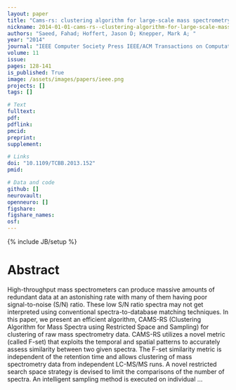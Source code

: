 ```yaml
---
layout: paper
title: "Cams-rs: clustering algorithm for large-scale mass spectrometry data using restricted search space and intelligent random sampling"
nickname: 2014-01-01-cams-rs--clustering-algorithm-for-large-scale-mass-spectrometry-data-using-restricted-search-space-and-intelligent-random-sampling
authors: "Saeed, Fahad; Hoffert, Jason D; Knepper, Mark A; "
year: "2014"
journal: "IEEE Computer Society Press IEEE/ACM Transactions on Computational Biology and Bioinformatics (TCBB)"
volume: 11
issue:
pages: 128-141
is_published: True
image: /assets/images/papers/ieee.png
projects: []
tags: []

# Text
fulltext:
pdf:
pdflink:
pmcid:
preprint: 
supplement:

# Links
doi: "10.1109/TCBB.2013.152"
pmid:

# Data and code
github: []
neurovault:
openneuro: []
figshare:
figshare_names:
osf:
---
```

{% include JB/setup %}

# Abstract

High-throughput mass spectrometers can produce massive amounts of redundant data at an astonishing rate with many of them having poor signal-to-noise (S/N) ratio. These low S/N ratio spectra may not get interpreted using conventional spectra-to-database matching techniques. In this paper, we present an efficient algorithm, CAMS-RS (Clustering Algorithm for Mass Spectra using Restricted Space and Sampling) for clustering of raw mass spectrometry data. CAMS-RS utilizes a novel metric (called F-set) that exploits the temporal and spatial patterns to accurately assess similarity between two given spectra. The F-set similarity metric is independent of the retention time and allows clustering of mass spectrometry data from independent LC-MS/MS runs. A novel restricted search space strategy is devised to limit the comparisons of the number of spectra. An intelligent sampling method is executed on individual …
